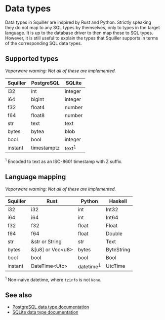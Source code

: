 # Data types

Data types in Squiller are inspired by Rust and Python. Strictly speaking
they do not map to any <abbr>SQL</abbr> types by themselves, only to types in
the target language. It is up to the database driver to then map those to
<abbr>SQL</abbr> types. However, it is still useful to explain the types that
Squiller supports in terms of the corresponding <abbr>SQL</abbr> data types.

## Supported types

_Vaporware warning: Not all of these are implemented._

| Squiller | PostgreSQL    | SQLite                   |
|----------|---------------|--------------------------|
| i32      | int           | integer                  |
| i64      | bigint        | integer                  |
| f32      | float4        | number                   | <!-- TODO: Confirm -->
| f64      | float8        | number                   |
| str      | text          | text                     |
| bytes    | bytea         | blob                     |
| bool     | bool          | integer                  |
| instant  | timestamptz   | text<sup>1</sup> |

<sup>1</sup> Encoded to text as an <abbr>ISO-8601</abbr> timestamp with Z
suffix.

## Language mapping

_Vaporware warning: Not all of these are implemented._

| Squiller | Rust                   | Python                         | Haskell      |
|----------|------------------------|--------------------------------|--------------|
| i32      | i32                    | int                            | Int32        |
| i64      | i64                    | int                            | Int64        |
| f32      | f32                    | float                          | Float        |
| f64      | f64                    | float                          | Double       |
| str      | &str or String         | str                            | Text         |
| bytes    | &[u8] or Vec&lt;u8&gt; | bytes                          | ByteString   |
| bool     | bool                   | bool                           | Bool         |
| instant  | DateTime&lt;Utc&gt;    | datetime<sup>1</sup>           | UtcTime      |

<sup>1</sup> Non-naive datetime, where `tzinfo` is not `None`.

## See also

 * [PostgreSQL data type documentation](https://www.postgresql.org/docs/current/datatype.html)
 * [SQLite data type documentation](https://www.sqlite.org/datatype3.html)
